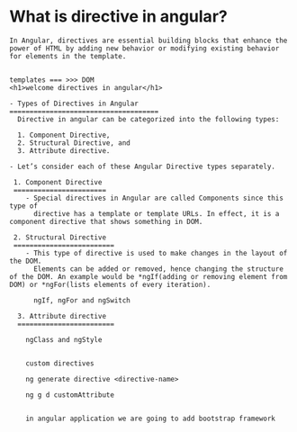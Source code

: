 What is directive in angular?
===============================

    In Angular, directives are essential building blocks that enhance the power of HTML by adding new behavior or modifying existing behavior for elements in the template.


    templates === >>> DOM
    <h1>welcome directives in angular</h1>

    - Types of Directives in Angular
    =====================================
      Directive in angular can be categorized into the following types:

      1. Component Directive, 
      2. Structural Directive, and 
      3. Attribute directive.

    - Let’s consider each of these Angular Directive types separately.

     1. Component Directive
     =======================
        - Special directives in Angular are called Components since this type of 
          directive has a template or template URLs. In effect, it is a component directive that shows something in DOM.

     2. Structural Directive
     =========================
        - This type of directive is used to make changes in the layout of the DOM. 
          Elements can be added or removed, hence changing the structure of the DOM. An example would be *ngIf(adding or removing element from DOM) or *ngFor(lists elements of every iteration).

          ngIf, ngFor and ngSwitch

      3. Attribute directive
      ========================

        ngClass and ngStyle


        custom directives

        ng generate directive <directive-name>

        ng g d customAttribute


        in angular application we are going to add bootstrap framework




